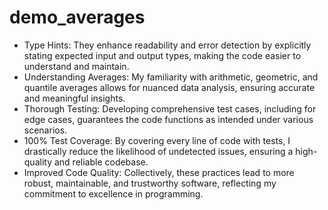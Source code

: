 # demo_averages

- Type Hints: They enhance readability and error detection by explicitly stating expected input and output types, making the code easier to understand and maintain.
- Understanding Averages: My familiarity with arithmetic, geometric, and quantile averages allows for nuanced data analysis, ensuring accurate and meaningful insights.
- Thorough Testing: Developing comprehensive test cases, including for edge cases, guarantees the code functions as intended under various scenarios.
- 100% Test Coverage: By covering every line of code with tests, I drastically reduce the likelihood of undetected issues, ensuring a high-quality and reliable codebase.
- Improved Code Quality: Collectively, these practices lead to more robust, maintainable, and trustworthy software, reflecting my commitment to excellence in programming.
